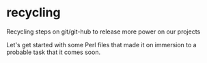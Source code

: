# recycling
Recycling steps on git/git-hub to release more power on our projects

Let's get started with some Perl files that made it on immersion to a probable task that it comes soon.
